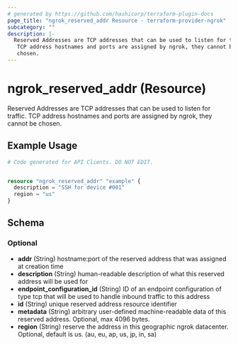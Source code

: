 ```yaml
---
# generated by https://github.com/hashicorp/terraform-plugin-docs
page_title: "ngrok_reserved_addr Resource - terraform-provider-ngrok"
subcategory: ""
description: |-
  Reserved Addresses are TCP addresses that can be used to listen for traffic.
   TCP address hostnames and ports are assigned by ngrok, they cannot be
   chosen.
---
```


# ngrok_reserved_addr (Resource)

Reserved Addresses are TCP addresses that can be used to listen for traffic.
 TCP address hostnames and ports are assigned by ngrok, they cannot be
 chosen.

## Example Usage

```terraform
# Code generated for API Clients. DO NOT EDIT.


resource "ngrok_reserved_addr" "example" {
  description = "SSH for device #001"
  region = "us"
}
```

<!-- schema generated by tfplugindocs -->
## Schema

### Optional

- **addr** (String) hostname:port of the reserved address that was assigned at creation time
- **description** (String) human-readable description of what this reserved address will be used for
- **endpoint_configuration_id** (String) ID of an endpoint configuration of type tcp that will be used to handle inbound traffic to this address
- **id** (String) unique reserved address resource identifier
- **metadata** (String) arbitrary user-defined machine-readable data of this reserved address. Optional, max 4096 bytes.
- **region** (String) reserve the address in this geographic ngrok datacenter. Optional, default is us. (au, eu, ap, us, jp, in, sa)


